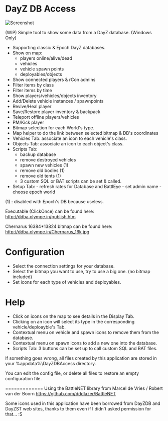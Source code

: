 DayZ DB Access
==============
![Screenshot](http://ddba.olympe.in/Screenshot.jpg "Screenshot")

(WIP) Simple tool to show some data from a DayZ database. (Windows Only)

 - Supporting classic & Epoch DayZ databases.
 - Show on map:
	- players online/alive/dead
	- vehicles
	- vehicle spawn points
	- deployables/objects
 - Show connected players & rCon admins
 - Filter items by class
 - Filter items by time
 - Show players/vehicles/objects inventory
 - Add/Delete vehicle instances / spawnpoints
 - Revive/Heal player
 - Save/Restore player inventory & backpack
 - Teleport offline players/vehicles
 - PM/Kick player
 - Bitmap selection for each World's type.
 - Map helper to do the link between selected bitmap & DB's coordinates
 - Vehicles Tab: associate an icon to each vehicle's class.
 - Objects Tab: associate an icon to each object's class.
 - Scripts Tab:
	- backup database
	- remove destroyed vehicles
	- spawn new vehicles (1)
	- remove old bodies (1)
	- remove old tents (1)
	- 3 custom SQL or BAT scripts can be set & called.
 - Setup Tab:
        - refresh rates for Database and BattlEye
        - set admin name
        - choose epoch world 

(1) : disabled with Epoch's DB because useless.

Executable (ClickOnce) can be found here:
http://ddba.olympe.in/publish.htm

Chernarus 16384*13824 bitmap can be found here:
http://ddba.olympe.in/Chernarus_16k.jpg

Configuration
=============

 - Select the connection settings for your database.
 - Select the bitmap you want to use, try to use a big one. (no bitmap included)
 - Set icons for each type of vehicles and deployables.

Help
====

 - Click on icons on the map to see details in the Display Tab.
 - Clicking on an icon will select its type in the corresponding vehicle/deploayble's Tab.
 - Contextual menu on vehicle and spawn icons to remove them from the database.
 - Contextual menu on spawn icons to add a new one into the database.
 - Scripts Tab: 3 buttons can be set up to call custom SQL and BAT files.

If something goes wrong, all files created by this application are stored in your %appdata%\DayZDBAccess directory.

You can edit the config file, or delete all files to restore an empty configuration file.

=============
Using the BattleNET library from Marcel de Vries / Robert van der Boorn
https://github.com/dddlazer/BattleNET

Some icons used in this application have been borrowed from DayZDB and DayZST web sites, thanks to them even if I didn't asked permission for that... :S
